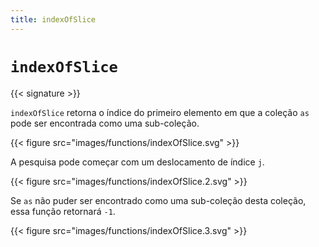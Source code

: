 ```yaml
---
title: indexOfSlice
---
```


# `indexOfSlice`

{{< signature >}}

`indexOfSlice` retorna o índice do primeiro elemento em que a coleção `as` pode ser encontrada como uma sub-coleção.

{{< figure src="images/functions/indexOfSlice.svg" >}}

A pesquisa pode começar com um deslocamento de índice `j`.

{{< figure src="images/functions/indexOfSlice.2.svg" >}}

Se `as` não puder ser encontrado como uma sub-coleção desta coleção, essa função retornará `-1`.

{{< figure src="images/functions/indexOfSlice.3.svg" >}}
